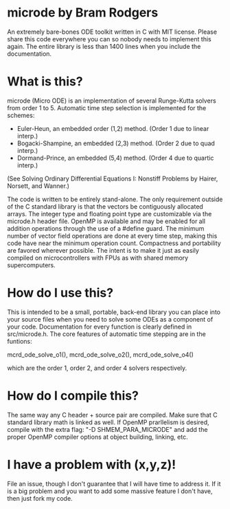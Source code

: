 # microde by Bram Rodgers
An extremely bare-bones ODE toolkit written in C with MIT license. Please
share this code everywhere you can so nobody needs to implement this again.
The entire library is less than 1400 lines when you include the documentation.

# What is this?
microde (Micro ODE) is an implementation of several Runge-Kutta solvers from
order 1 to 5. Automatic time step selection is implemented for the schemes:

- Euler-Heun, an embedded order (1,2) method. (Order 1 due to linear interp.)
- Bogacki-Shampine, an embedded (2,3) method. (Order 2 due to quad interp.)
- Dormand-Prince, an embedded (5,4) method. (Order 4 due to quartic interp.)

(See Solving Ordinary Differential Equations I: Nonstiff Problems
by Hairer, Norsett, and Wanner.)

The code is written to be entirely stand-alone. The only requirement outside
of the C standard library is that the vectors be contiguously allocated arrays.
The integer type and floating point type are customizable via the microde.h
header file. OpenMP is available and may be enabled for all addition operations
through the use of a #define guard. The minimum  number of vector field
operations are done at every time step, making this code have near the minimum
operation count. Compactness and portability are favored wherever possible. The
intent is to make it just as easily compiled on microcontrollers with FPUs
as with shared memory supercomputers.

# How do I use this?
This is intended to be a small, portable, back-end library you can place into
your source files when you need to solve some ODEs as a component of your code.
Documentation for every function is clearly defined in src/microde.h.
The core features of automatic time stepping are in the funtions:

mcrd_ode_solve_o1(), mcrd_ode_solve_o2(), mcrd_ode_solve_o4()

which are the order 1, order 2, and order 4 solvers respectively.

# How do I compile this?
The same way any C header + source pair are compiled. Make sure that
C standard library math is linked as well.
If OpenMP prarllelism is desired, compile with the extra flag:
"-D SHMEM_PARA_MICRODE"
and add the proper OpenMP compiler options at object building, linking, etc.

# I have a problem with (x,y,z)!
File an issue, though I don't guarantee that I will have time to address it.
If it is a big problem and you want to add some massive feature I don't have,
then just fork my code.
